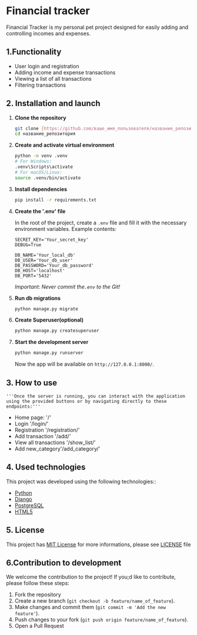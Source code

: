 # Financial tracker
Financial Tracker is my personal pet project designed for easily adding and controlling incomes and expenses.

## 1.Functionality
* User login and registration
* Adding income and expense transactions
* Viewing a list of all transactions
* Filtering transactions

## 2. Installation and launch
1. **Clone the repository**
    ```bash
    git clone [https://github.com/ваше_имя_пользователя/название_репозитория.git](https://github.com/ваше_имя_пользователя/название_репозитория.git)
    cd название_репозитория
    ```
2. **Create and activate virtual environment**
    ```bash
    python -m venv .venv
    # For Windows:
    .venv\Scripts\activate
    # For macOS/Linux:
    source .venv/bin/activate
    ```    
3. **Install dependencies**
    ```bash
    pip install -r requirements.txt
    ```
4.  **Create the '.env' file**
    
    In the root of the project, create a `.env` file and fill it with the necessary environment variables. Example contents:
    ```
    SECRET_KEY='Your_secret_key'
    DEBUG=True

    DB_NAME='Your_local_db'
    DB_USER='Your_db_user'
    DB_PASSWORD='Your_db_password'
    DB_HOST='localhost'
    DB_PORT='5432'
    ```
    *Important: Never commit the`.env` to the Git!*
5. **Run db migrations**    
    ```bash
    python manage.py migrate
    ```
6. **Create Superuser(optional)**
    ```bash
    python manage.py createsuperuser
    ```
7. **Start the development server**      
    ```bash
    python manage.py runserver
    ```
    Now the app will be available on `http://127.0.0.1:8000/`.

## 3. How to use
    '''Once the server is running, you can interact with the application using the provided buttons or by navigating directly to these endpoints:'''
* Home page: '/'
* Login '/login/' 
* Registration '/registration/'
* Add transaction '/add/'
* View all transactions '/show_list/'
* Add new_category'/add_category/'

## 4. Used technologies
This project was developed using the following technologies::
* [Python](https://www.python.org/)
* [Django](https://www.djangoproject.com/)
* [PostgreSQL](https://www.postgresql.org/)
* [HTML5](https://developer.mozilla.org/ru/docs/Web/HTML)

## 5. License
This project has [MIT License](LICENSE) for more informations, please see [LICENSE](LICENSE.md) file
## 6.Contribution to development
We welcome the contribution to the project! If you;d like to contribute, please follow these steps:
1. Fork the repository
2. Create a new branch (`git checkout -b feature/name_of_feature`).
3. Make changes and commit them (`git commit -m 'Add the new feature'`).
4. Push changes to your fork (`git push origin feature/name_of_feature`).
5. Open a Pull Request



